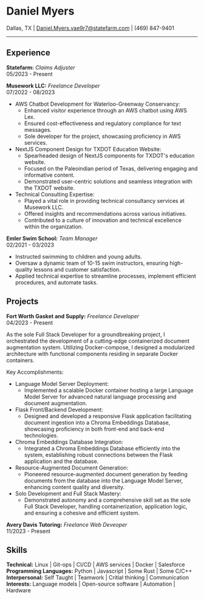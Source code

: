 Daniel Myers
============
Dallas, TX |
Daniel.Myers.vae9r7@statefarm.com |
(469) 847-9401

----------------------------------------

## Experience

**Statefarm:** *Claims Adjuster* </br> 05/2023 - Present

**Musework LLC:** *Freelance Developer* </br> 07/2022 - 08/2023

* AWS Chatbot Development for Waterloo-Greenway Conservancy:
    * Enhanced visitor experience through an AWS chatbot using AWS Lex.
    * Ensured cost-effectiveness and regulatory compliance for text messages.
    * Sole developer for the project, showcasing proficiency in AWS services.
* NextJS Component Design for TXDOT Education Website:
    * Spearheaded design of NextJS components for TXDOT's education website.
    * Focused on the Paleoindian period of Texas, delivering engaging and informative content.
    * Demonstrated user-centric solutions and seamless integration with the TXDOT website.
* Technical Consulting Expertise:
    * Played a vital role in providing technical consultancy services at Musework LLC.
    * Offered insights and recommendations across various initiatives.
    * Contributed to a culture of innovation and technical excellence within the organization.

**Emler Swim School:** *Team Manager* </br> 02/2021 - 03/2023

* Instructed swimming to children and young adults.
* Oversaw a dynamic team of 10-15 swim instructors, ensuring high-quality lessons and customer satisfaction.
* Applied technical expertise to streamline processes, implement efficient procedures, and automate tasks.

## Projects

**Fort Worth Gasket and Supply:** *Freelance Developer* </br> 04/2023 - Present

As the sole Full Stack Developer for a groundbreaking project, I orchestrated the development of a cutting-edge containerized document augmentation system. Utilizing Docker-compose, I designed a modularized architecture with functional components residing in separate Docker containers.

Key Accomplishments:

* Language Model Server Deployment:
    * Implemented a scalable Docker container hosting a large Language Model Server for advanced natural language processing and document augmentation.
* Flask Front/Backend Development:
    * Designed and developed a responsive Flask application facilitating document ingestion into a Chroma Embeddings Database, showcasing proficiency in both front-end and back-end technologies.
* Chroma Embeddings Database Integration:
    * Integrated a Chroma Embeddings Database efficiently into the system, establishing robust connections between the Flask application and the database.
* Resource-Augmented Document Generation:
    * Pioneered resource-augmented document generation by feeding documents from the database into the Language Model Server, enhancing content quality and diversity.    
* Solo Development and Full Stack Mastery:
    * Demonstrated autonomy and a comprehensive skill set as the sole Full Stack Developer, handling containerization, application logic, and ensuring a cohesive and efficient system.

**Avery Davis Tutoring:** *Freelance Web Deveoper* </br> 11/2023 - Present

## Skills

**Technical:** Linux | Git-ops | CI/CD | AWS services | Docker | Salesforce</br>
**Programming Languages:** Python | Javascript | Some Rust | Some C/C++</br>
**Interpersonal:** Self Taught | Teamwork | Critial thinking | Communication</br>
**Interests:** Language models | Open-source software | Automation | Hardware</br>